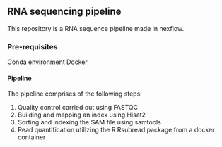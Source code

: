 ## RNA sequencing pipeline 

This repository is a RNA sequence pipeline made in nexflow. 


### Pre-requisites 

Conda environment 
Docker 

#### Pipeline 
The pipeline comprises of the following steps:

1. Quality control carried out using FASTQC
2. Building and mapping an index using Hisat2
3. Sorting and indexing the SAM file using samtools 
4. Read quantification utilIzing the R Rsubread package from a docker container





























